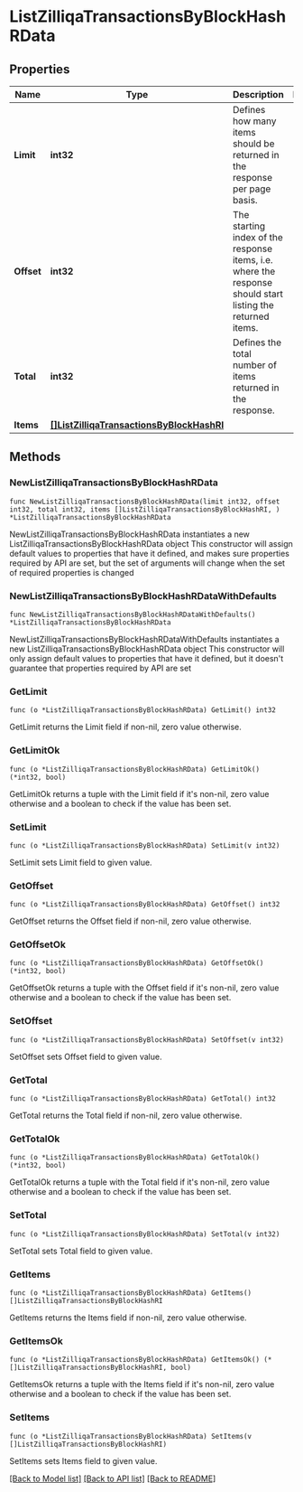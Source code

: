 # ListZilliqaTransactionsByBlockHashRData

## Properties

Name | Type | Description | Notes
------------ | ------------- | ------------- | -------------
**Limit** | **int32** | Defines how many items should be returned in the response per page basis. | 
**Offset** | **int32** | The starting index of the response items, i.e. where the response should start listing the returned items. | 
**Total** | **int32** | Defines the total number of items returned in the response. | 
**Items** | [**[]ListZilliqaTransactionsByBlockHashRI**](ListZilliqaTransactionsByBlockHashRI.md) |  | 

## Methods

### NewListZilliqaTransactionsByBlockHashRData

`func NewListZilliqaTransactionsByBlockHashRData(limit int32, offset int32, total int32, items []ListZilliqaTransactionsByBlockHashRI, ) *ListZilliqaTransactionsByBlockHashRData`

NewListZilliqaTransactionsByBlockHashRData instantiates a new ListZilliqaTransactionsByBlockHashRData object
This constructor will assign default values to properties that have it defined,
and makes sure properties required by API are set, but the set of arguments
will change when the set of required properties is changed

### NewListZilliqaTransactionsByBlockHashRDataWithDefaults

`func NewListZilliqaTransactionsByBlockHashRDataWithDefaults() *ListZilliqaTransactionsByBlockHashRData`

NewListZilliqaTransactionsByBlockHashRDataWithDefaults instantiates a new ListZilliqaTransactionsByBlockHashRData object
This constructor will only assign default values to properties that have it defined,
but it doesn't guarantee that properties required by API are set

### GetLimit

`func (o *ListZilliqaTransactionsByBlockHashRData) GetLimit() int32`

GetLimit returns the Limit field if non-nil, zero value otherwise.

### GetLimitOk

`func (o *ListZilliqaTransactionsByBlockHashRData) GetLimitOk() (*int32, bool)`

GetLimitOk returns a tuple with the Limit field if it's non-nil, zero value otherwise
and a boolean to check if the value has been set.

### SetLimit

`func (o *ListZilliqaTransactionsByBlockHashRData) SetLimit(v int32)`

SetLimit sets Limit field to given value.


### GetOffset

`func (o *ListZilliqaTransactionsByBlockHashRData) GetOffset() int32`

GetOffset returns the Offset field if non-nil, zero value otherwise.

### GetOffsetOk

`func (o *ListZilliqaTransactionsByBlockHashRData) GetOffsetOk() (*int32, bool)`

GetOffsetOk returns a tuple with the Offset field if it's non-nil, zero value otherwise
and a boolean to check if the value has been set.

### SetOffset

`func (o *ListZilliqaTransactionsByBlockHashRData) SetOffset(v int32)`

SetOffset sets Offset field to given value.


### GetTotal

`func (o *ListZilliqaTransactionsByBlockHashRData) GetTotal() int32`

GetTotal returns the Total field if non-nil, zero value otherwise.

### GetTotalOk

`func (o *ListZilliqaTransactionsByBlockHashRData) GetTotalOk() (*int32, bool)`

GetTotalOk returns a tuple with the Total field if it's non-nil, zero value otherwise
and a boolean to check if the value has been set.

### SetTotal

`func (o *ListZilliqaTransactionsByBlockHashRData) SetTotal(v int32)`

SetTotal sets Total field to given value.


### GetItems

`func (o *ListZilliqaTransactionsByBlockHashRData) GetItems() []ListZilliqaTransactionsByBlockHashRI`

GetItems returns the Items field if non-nil, zero value otherwise.

### GetItemsOk

`func (o *ListZilliqaTransactionsByBlockHashRData) GetItemsOk() (*[]ListZilliqaTransactionsByBlockHashRI, bool)`

GetItemsOk returns a tuple with the Items field if it's non-nil, zero value otherwise
and a boolean to check if the value has been set.

### SetItems

`func (o *ListZilliqaTransactionsByBlockHashRData) SetItems(v []ListZilliqaTransactionsByBlockHashRI)`

SetItems sets Items field to given value.



[[Back to Model list]](../README.md#documentation-for-models) [[Back to API list]](../README.md#documentation-for-api-endpoints) [[Back to README]](../README.md)


